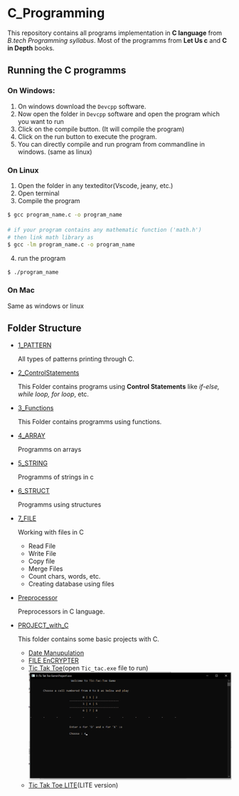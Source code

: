 # C_Programming

This repository contains all programs implementation in **C language** from *B.tech Programming syllabus*.
Most of the programms from **Let Us c** and **C in Depth** books.

## Running the C programms
### On Windows:

1. On windows download the `Devcpp` software.
2. Now open the folder in `Devcpp` software and open the program which you want to run
3. Click on the compile button. (It will compile the program)
4. Click on the run button to execute the program.
5. You can directly compile and run program from commandline in windows. (same as linux)

### On Linux
1.  Open the folder in any texteditor(Vscode, jeany, etc.)
2. Open terminal
3. Compile the program
```bash
$ gcc program_name.c -o program_name

# if your program contains any mathematic function ('math.h')
# then link math library as
$ gcc -lm program_name.c -o program_name
```
4. run the program
```
$ ./program_name
```
### On Mac
  Same as windows or linux

## Folder Structure

+ [1_PATTERN](1_PATTERN)

  All types of patterns printing through C.

+ [2_ControlStatements](2_ControlStatements)

  This Folder contains programs using **Control Statements** like *if-else, while loop, for loop*, etc.

+ [3_Functions](3_Functions)

  This Folder contains programms using functions.

+ [4_ARRAY](4_ARRAY)

  Programms on arrays

+ [5_STRING](5_STRING)

  Programms of strings in c

+ [6_STRUCT](6_STRUCT)

  Programms using structures

+ [7_FILE](7_FILE)

  Working with files in C

  - Read File
  - Write File
  - Copy file
  - Merge Files
  - Count chars, words, etc.
  - Creating database using files

+ [Preprocessor](Preprocessor)

  Preprocessors in C language.

* [PROJECT_with_C](PROJECT_with_C)

  This folder contains some basic projects with C.

  - [Date Manupulation](./PROJECT_with_C/DATE%20MANUPULATION/README.MD)
  - [FILE EnCRYPTER](PROJECT_with_C/FILE%20EnCRYPTER/main.c)
  - [Tic Tak Toe](PROJECT_with_C/Tic%20Tak%20Toe%20Game/main.c)(open `Tic_tac.exe` file to run)
    ![img](PROJECT_with_C/Tic%20Tak%20Toe%20Game/Tic_tac.png)
  - [Tic Tak Toe LITE](PROJECT_with_C/Tic%20Tak%20Toe%20LITE/main.c)(LITE version)



